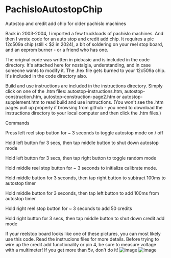 # PachisloAutostopChip
Autostop and credit add chip for older pachislo machines

Back in 2003-2004, I imported a few truckloads of pachislo machines. And then I wrote code for an auto stop and credit add chip. It requires a pic 12c509a chip (still < $2 in 2024), a bit of soldering on your reel stop board, and an eeprom burner - or a friend who has one.


The original code was written in picbasic and is included in the code directory. It's attached here for nostalgia, understanding, and in case someone wants to modify it.
The .hex file gets burned to your 12c509a chip. It's included in the code directory also.

Build and use instructions are included in the instructions directory. Simply click on one of the .htm files: autostop-instructions.htm, autostop-construction.htm, autostop-construction-page2.htm or autostop-supplement.htm to read build and use instructions. (You won't see the .htm pages pull up properly if browsing from github - you need to download the instructions directory to your local computer and then click the .htm files.)


Commands

Press left reel stop button for ~ 3 seconds to toggle autostop mode on / off

Hold left button for 3 secs, then tap middle button to shut down autostop mode

Hold left button for 3 secs, then tap right button to toggle random mode

Hold middle reel stop button for ~ 3 seconds to initialize calibrate mode.

Hold middle button for 3 seconds, then tap right button to subtract 100ms to autostop timer

Hold middle button for 3 seconds, then tap left button to add 100ms from autostop timer

Hold right reel stop button for ~ 3 seconds to add 50 credits 

Hold right button for 3 secs, then tap middle button to shut down credit add mode


If your reelstop board looks like one of these pictures, you can most likely use this code. Read the instrucions files for more details. Before trying to wire up the credit add functionality or pin 4, be sure to measure voltage with a multimeter! If you get more than 5v, don't do it!
![image](https://github.com/user-attachments/assets/7f819e09-fb61-4313-86b5-596806b77518)
![image](https://github.com/user-attachments/assets/37e9d32c-4cfe-4c70-99cf-8f47eda2602d)


